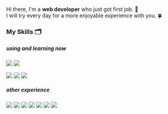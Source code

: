   
Hi there, I'm a **web developer** who just got first job. 🐤  
I will try every day for a more enjoyable experience with you. 🍀  
  
### My Skills 🗂
  
##### using and learning now  
<img src="https://img.shields.io/badge/Java-007396?style=flat-square&logo=Java&logoColor=white"/></a> <!--Java-->
<img src="https://img.shields.io/badge/Spring-6DB33F?style=flat-square&logo=Spring&logoColor=white"/></a> <!-- Spring -->
<!-- <img src="https://img.shields.io/badge/JavaScript-F7DF1E?style=flat-square&logo=JavaScript&logoColor=white"/></a> --> <!-- JavaScript -->
<!-- <img src="https://img.shields.io/badge/jQuery-0769AD?style=flat-square&logo=jQuery&logoColor=white"/></a> --> <!-- jQuery -->
<!-- <img src="https://img.shields.io/badge/HTML-E34F26?style=flat-square&logo=HTML5&logoColor=white"/></a> --> <!-- HTML -->
<!-- <img src="https://img.shields.io/badge/CSS-1572B6?style=flat-square&logo=CSS3&logoColor=white"/></a> --> <!-- CSS -->
<!-- <img src="https://img.shields.io/badge/C%23-A8B9CC?style=flat-square&logo=%23&logoColor=white"/></a> --> <!-- C# -->
<img src="https://img.shields.io/badge/Oracle-F80000?style=flat-square&logo=Oracle&logoColor=white"/></a> <!-- Oracle -->
<img src="https://img.shields.io/badge/MariaDB-003545?style=flat-square&logo=MariaDB&logoColor=white"/></a> <!-- MariaDB -->
<img src="https://img.shields.io/badge/Microsoft%20SQL%20Server-CC2927?style=flat-square&logo=microsoft%20sql%20server&logoColor=white"/></a> <!-- Microsoft SQL Server -->
<!-- <img src="https://img.shields.io/badge/GitLab-FC6D26?style=flat-square&logo=GitLab&logoColor=white"/></a> --> <!-- GitLab -->
<!-- <img src="https://img.shields.io/badge/Jenkins-D24939?style=flat-square&logo=Jenkins&logoColor=white"/></a> --> <!-- Jenkins -->
  
  
##### other experience  
<img src="https://img.shields.io/badge/C-A8B9CC?style=flat-square&logo=C&logoColor=white"/></a> <!-- C -->
<img src="https://img.shields.io/badge/C++-00599C?style=flat-square&logo=C%2B%2B&logoColor=white"/></a> <!-- C++ -->
<img src="https://img.shields.io/badge/Unity-000000?style=flat-square&logo=Unity&logoColor=white"/></a> <!-- Unity -->
<img src="https://img.shields.io/badge/Android-3DDC84?style=flat-square&logo=Android&logoColor=white"/></a> <!-- Android -->
<img src="https://img.shields.io/badge/MySQL-4479A1?style=flat-square&logo=MySQL&logoColor=white"/></a> <!-- MySQL -->
<img src="https://img.shields.io/badge/GitHub-181717?style=flat-square&logo=GitHub&logoColor=white"/></a> <!-- GitHub -->
<img src="https://img.shields.io/badge/AWS-232F3E?style=flat-square&logo=Amazon AWS&logoColor=white"/></a> <!-- Amazon AWS -->
  
